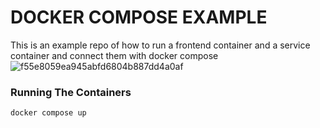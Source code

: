 # DOCKER COMPOSE EXAMPLE

 This is an example repo of how to run a frontend container and a service container and connect them with docker compose
![f55e8059ea945abfd6804b887dd4a0af](https://user-images.githubusercontent.com/24212771/137398608-09affe6c-50bc-4fbf-ac73-ec359ee74f5d.gif)

### Running The Containers
    docker compose up
